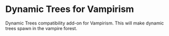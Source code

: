 # Dynamic Trees for Vampirism
Dynamic Trees compatibility add-on for Vampirism. This will make dynamic trees spawn in the vampire forest.
